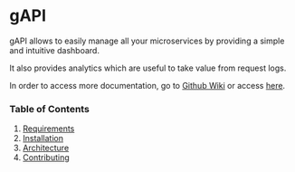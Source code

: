 # gAPI


gAPI allows to easily manage all your microservices by providing a simple and intuitive dashboard.

It also provides analytics which are useful to take value from request logs.


In order to access more documentation, go to [Github Wiki](https://github.com/Glintt/gAPIManagement/wiki) or access [here](https://glintt.github.io/gAPIManagement/).

### Table of Contents

1. [Requirements](docs/requirements.md)
1. [Installation](docs/installation.md)
1. [Architecture](docs/architecture.md)
1. [Contributing](docs/contributing.md)
